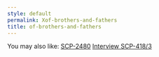 ```yaml
---
style: default
permalink: Xof-brothers-and-fathers
title: of-brothers-and-fathers
---
```

You may also like:
[SCP-2480](http://scp-wiki.net/scp-2480)
[Interview SCP-418/3](http://scp-wiki.net/interview-scp-418-3)